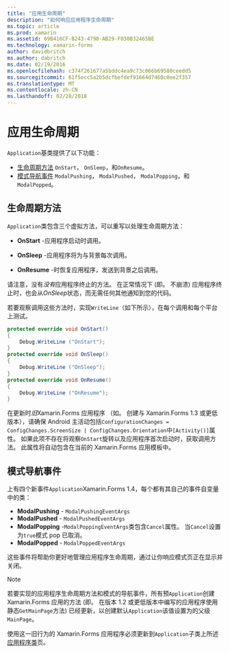```yaml
---
title: "应用生命周期"
description: "如何响应应用程序生命周期"
ms.topic: article
ms.prod: xamarin
ms.assetid: 69B416CF-B243-4790-AB29-F030B32465BE
ms.technology: xamarin-forms
author: davidbritch
ms.author: dabritch
ms.date: 02/19/2016
ms.openlocfilehash: c374f261677a5bddc4ea9c73c066b69580ceedd5
ms.sourcegitcommit: 61f5ecc5a2b5dcfbefdef91664d7460c0ee2f357
ms.translationtype: MT
ms.contentlocale: zh-CN
ms.lasthandoff: 02/28/2018
---
```

# <a name="app-lifecycle"></a>应用生命周期

`Application`基类提供了以下功能：

* [生命周期方法](#Lifecycle_Methods) `OnStart`， `OnSleep`，和`OnResume`。
* [模式导航事件](#modal) `ModalPushing`， `ModalPushed`， `ModalPopping`，和`ModalPopped`。

<a name="Lifecycle_Methods" />

## <a name="lifecycle-methods"></a>生命周期方法

`Application`类包含三个虚拟方法，可以重写以处理生命周期方法：

* **OnStart** -应用程序启动时调用。

* **OnSleep** -应用程序将为与背景每次调用。

* **OnResume** -时恢复应用程序，发送到背景之后调用。

请注意，没有*没有*应用程序终止的方法。
在正常情况下 (即。 不崩溃) 应用程序终止时，也会从*OnSleep*状态，而无需任何其他通知到您的代码。

若要观察调用这些方法时，实现`WriteLine`（如下所示），在每个调用和每个平台上测试。

```csharp
protected override void OnStart()
{
    Debug.WriteLine ("OnStart");
}
protected override void OnSleep()
{
    Debug.WriteLine ("OnSleep");
}
protected override void OnResume()
{
    Debug.WriteLine ("OnResume");
}
```

在更新时*旧*Xamarin.Forms 应用程序 （如。 创建与 Xamarin.Forms 1.3 或更低版本），请确保 Android 主活动包括`ConfigurationChanges = ConfigChanges.ScreenSize | ConfigChanges.Orientation`中`[Activity()]`属性。 如果此项不存在将观察`OnStart`旋转以及应用程序首次启动时，获取调用方法。 此属性将自动包含在当前的 Xamarin.Forms 应用模板中。

<a name="modal" />

## <a name="modal-navigation-events"></a>模式导航事件

上有四个新事件`Application`Xamarin.Forms 1.4，每个都有其自己的事件自变量中的类：

* **ModalPushing** - `ModalPushingEventArgs`
* **ModalPushed** - `ModalPushedEventArgs`
* **ModalPopping** -`ModalPoppingEventArgs`类包含`Cancel`属性。 当`Cancel`设置为`true`模式 pop 已取消。
* **ModalPopped** - `ModalPoppedEventArgs`

这些事件将帮助你更好地管理应用程序生命周期，通过让你响应模式页正在显示并关闭。

> [!NOTE]
> 若要实现的应用程序生命周期方法和模式的导航事件，所有预`Application`创建 Xamarin.Forms 应用的方法 (即。 在版本 1.2 或更低版本中编写的应用程序使用静态`GetMainPage`方法) 已经更新，以创建默认`Application`该值设置为的父级`MainPage`。
>
> 使用这一旧行为的 Xamarin.Forms 应用程序必须更新到`Application`子类上所述[应用程序类](~/xamarin-forms/app-fundamentals/application-class.md)页。
